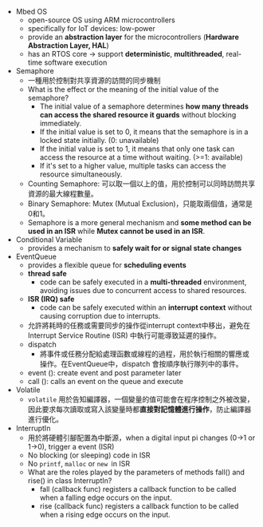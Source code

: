 
* Mbed OS
	* open-source OS using ARM microcontrollers
	* specifically for IoT devices: low-power
	* provide an **abstraction layer** for the microcontrollers (**Hardware Abstraction Layer, HAL**)
	* has an RTOS core → support **deterministic**, **multithreaded**, real-time software execution
* Semaphore
	* 一種用於控制對共享資源的訪問的同步機制
	* What is the effect or the meaning of the initial value of the semaphore?
		* The initial value of a semaphore determines **how many threads can access the shared resource it guards** without blocking immediately. 
		* If the initial value is set to 0, it means that the semaphore is in a locked state initially. (0: unavailable)
		* If the initial value is set to 1, it means that only one task can access the resource at a time without waiting. (>=1: available)
		* If it's set to a higher value, multiple tasks can access the resource simultaneously.
	* Counting Semaphore: 可以取一個以上的值，用於控制可以同時訪問共享資源的最大線程數量。
	* Binary Semaphore: Mutex (Mutual Exclusion)，只能取兩個值，通常是0和1。
	* Semaphore is a more general mechanism and **some method can be used in an ISR** while **Mutex cannot be used in an ISR**.
* Conditional Variable
	* provides a mechanism to **safely wait for or signal state changes**
* EventQueue
	* provides a flexible queue for **scheduling events**
	* **thread safe**
		* code can be safely executed in a **multi-threaded** environment, avoiding issues due to concurrent access to shared resources.
	* **ISR (IRQ) safe**
		* code can be safely executed within an **interrupt context** without causing corruption due to interrupts.
	* 允許將耗時的任務或需要同步的操作從interrupt context中移出，避免在Interrupt Service Routine (ISR) 中執行可能導致延遲的操作。
	* dispatch
		* 將事件或任務分配給處理函數或線程的過程，用於執行相關的響應或操作。在EventQueue中，dispatch 會按順序執行隊列中的事件。
	* event (): create event and post parameter later
	* call (): calls an event on the queue and execute
* Volatile
	* `volatile` 用於告知編譯器，一個變量的值可能會在程序控制之外被改變，因此要求每次讀取或寫入該變量時都**直接對記憶體進行操作**，防止編譯器進行優化。
* InterruptIn
	* 用於將硬體引腳配置為中斷源，when a digital input pi changes (0→1 or 1→0), trigger a event (ISR)
	* No blocking (or sleeping) code in ISR
	* No `printf`, `malloc` or `new `in ISR
	* What are the roles played by the parameters of methods fall() and rise() in class InterruptIn?
		* fall (callback func) registers a callback function to be called when a falling edge occurs on the input.
		* rise (callback func) registers a callback function to be called when a rising edge occurs on the input.